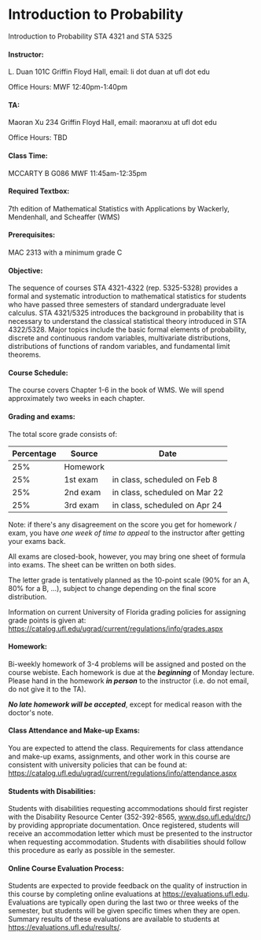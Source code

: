 # Introduction to Probability

Introduction to Probability STA 4321 and STA 5325

#### Instructor:

L. Duan
101C Griffin Floyd Hall,
email: li dot duan at ufl dot edu

Office Hours:
MWF 12:40pm-1:40pm

#### TA:
Maoran Xu
234 Griffin Floyd Hall,
email: maoranxu at ufl dot edu

Office Hours:
TBD

#### Class Time:

MCCARTY B G086 
MWF 11:45am-12:35pm

#### Required Textbox:

7th edition of Mathematical Statistics with Applications by Wackerly, Mendenhall, and Scheaffer (WMS)

#### Prerequisites:
MAC 2313 with a minimum grade C

#### Objective:
The sequence of courses STA 4321-4322 (rep. 5325-5328) provides a
formal and systematic introduction to mathematical statistics for students who have
passed three semesters of standard undergraduate level calculus. STA 4321/5325
introduces the background in probability that is necessary to understand the classical
statistical theory introduced in STA 4322/5328. Major topics include the basic formal
elements of probability, discrete and continuous random variables, multivariate
distributions, distributions of functions of random variables, and fundamental limit
theorems. 

#### Course Schedule:
The course covers Chapter 1-6 in the book of WMS. We will spend approximately two weeks in each chapter.

#### Grading and exams:
The total score grade consists of:

| Percentage | Source | Date |
| ---- | ----------------- | ------------------------------- |
| 25%  | Homework          |                                 |
| 25%  | 1st exam 		   | in class, scheduled on Feb 8	 |
| 25%  | 2nd exam 		   | in class, scheduled on Mar 22   |
| 25%  | 3rd exam          | in class, scheduled on Apr 24   |


Note: if there's any disagreement on the score you get for homework / exam, you have *one week of time to appeal* to the instructor after getting your exams back.


All exams are closed-book, however, you may bring one sheet of formula into exams. The sheet can be written on both sides.

The letter grade is tentatively planned as the 10-point scale (90% for an A, 80% for a B, ...), subject to change depending on the final score distribution.

Information on current University of Florida grading policies for assigning grade points is given at:
   https://catalog.ufl.edu/ugrad/current/regulations/info/grades.aspx

#### Homework:

Bi-weekly homework of 3-4 problems will be assigned and posted on the course webiste. Each homework is due at the ***beginning*** of Monday lecture. Please hand in the homework ***in person*** to the instructor (i.e. do not email, do not give it to the TA).

***No late homework will be accepted***, except for medical reason with the doctor's note. 

#### Class Attendance and Make-up Exams:

You are expected to attend the class. Requirements for class attendance and make-up exams, assignments, and other work in this course are consistent with university policies that can be found at:
   https://catalog.ufl.edu/ugrad/current/regulations/info/attendance.aspx

#### Students with Disabilities:
Students with disabilities requesting accommodations should first register with the Disability Resource Center (352-392-8565, www.dso.ufl.edu/drc/) by providing appropriate documentation. Once registered, students will receive an accommodation letter which must be presented to the instructor when requesting accommodation. Students with disabilities should follow this procedure as early as possible in the semester.

#### Online Course Evaluation Process:
Students are expected to provide feedback on the quality of instruction in this course by completing online evaluations at https://evaluations.ufl.edu. Evaluations are typically open during the last two or three weeks of the semester, but students will be given specific times when they are open. Summary results of these evaluations are available to students at https://evaluations.ufl.edu/results/.